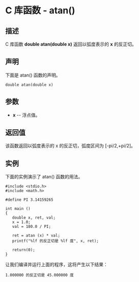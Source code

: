
# C 库函数 - atan()

  

## 描述

C 库函数 **double atan(double x)** 返回以弧度表示的 **x** 的反正切。

## 声明

下面是 atan() 函数的声明。

```
double atan(double x)

```

## 参数

*   **x** -- 浮点值。

## 返回值

该函数返回以弧度表示的 x 的反正切，弧度区间为 [-pi/2,+pi/2]。

## 实例

下面的实例演示了 atan() 函数的用法。

```
#include <stdio.h>
#include <math.h>

#define PI 3.14159265

int main ()
{
   double x, ret, val;
   x = 1.0;
   val = 180.0 / PI;

   ret = atan (x) * val;
   printf("%lf 的反正切是 %lf 度", x, ret);

   return(0);
}

```

让我们编译并运行上面的程序，这将产生以下结果：

```
1.000000 的反正切是 45.000000 度

```

  

